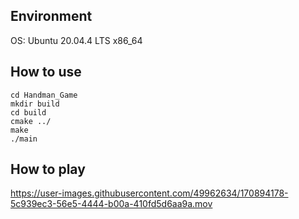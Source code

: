 ## Environment
OS: Ubuntu 20.04.4 LTS x86_64 

## How to use
```
cd Handman_Game
mkdir build
cd build
cmake ../
make
./main
```

## How to play

https://user-images.githubusercontent.com/49962634/170894178-5c939ec3-56e5-4444-b00a-410fd5d6aa9a.mov

